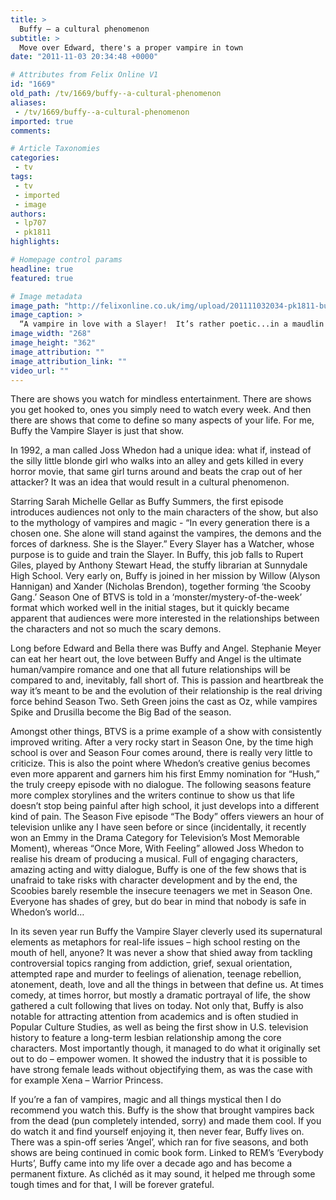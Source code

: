 ```yaml
---
title: >
  Buffy – a cultural phenomenon
subtitle: >
  Move over Edward, there's a proper vampire in town
date: "2011-11-03 20:34:48 +0000"

# Attributes from Felix Online V1
id: "1669"
old_path: /tv/1669/buffy--a-cultural-phenomenon
aliases:
 - /tv/1669/buffy--a-cultural-phenomenon
imported: true
comments:

# Article Taxonomies
categories:
 - tv
tags:
 - tv
 - imported
 - image
authors:
 - lp707
 - pk1811
highlights:

# Homepage control params
headline: true
featured: true

# Image metadata
image_path: "http://felixonline.co.uk/img/upload/201111032034-pk1811-buffy.jpg"
image_caption: >
  “A vampire in love with a Slayer!  It’s rather poetic...in a maudlin way”
image_width: "268"
image_height: "362"
image_attribution: ""
image_attribution_link: ""
video_url: ""
---
```


There are shows you watch for mindless entertainment. There are shows you get hooked to, ones you simply need to watch every week. And then there are shows that come to define so many aspects of your life. For me, Buffy the Vampire Slayer is just that show.

In 1992, a man called Joss Whedon had a unique idea: what if, instead of the silly little blonde girl who walks into an alley and gets killed in every horror movie, that same girl turns around and beats the crap out of her attacker? It was an idea that would result in a cultural phenomenon.

Starring Sarah Michelle Gellar as Buffy Summers, the first episode introduces audiences not only to the main characters of the show, but also to the mythology of vampires and magic - “In every generation there is a chosen one. She alone will stand against the vampires, the demons and the forces of darkness. She is the Slayer.” Every Slayer has a Watcher, whose purpose is to guide and train the Slayer. In Buffy, this job falls to Rupert Giles, played by Anthony Stewart Head, the stuffy librarian at Sunnydale High School. Very early on, Buffy is joined in her mission by Willow (Alyson Hannigan) and Xander (Nicholas Brendon), together forming ‘the Scooby Gang.’ Season One of BTVS is told in a ‘monster/mystery-of-the-week’ format which worked well in the initial stages, but it quickly became apparent that audiences were more interested in the relationships between the characters and not so much the scary demons.

Long before Edward and Bella there was Buffy and Angel. Stephanie Meyer can eat her heart out, the love between Buffy and Angel is the ultimate human/vampire romance and one that all future relationships will be compared to and, inevitably, fall short of. This is passion and heartbreak the way it’s meant to be and the evolution of their relationship is the real driving force behind Season Two. Seth Green joins the cast as Oz, while vampires Spike and Drusilla become the Big Bad of the season.

Amongst other things, BTVS is a prime example of a show with consistently improved writing. After a very rocky start in Season One, by the time high school is over and Season Four comes around, there is really very little to criticize. This is also the point where Whedon’s creative genius becomes even more apparent and garners him his first Emmy nomination for “Hush,” the truly creepy episode with no dialogue. The following seasons feature more complex storylines and the writers continue to show us that life doesn’t stop being painful after high school, it just develops into a different kind of pain. The Season Five episode “The Body” offers viewers an hour of television unlike any I have seen before or since (incidentally, it recently won an Emmy in the Drama Category for Television’s Most Memorable Moment), whereas “Once More, With Feeling” allowed Joss Whedon to realise his dream of producing a musical. Full of engaging characters, amazing acting and witty dialogue, Buffy is one of the few shows that is unafraid to take risks with character development and by the end, the Scoobies barely resemble the insecure teenagers we met in Season One. Everyone has shades of grey, but do bear in mind that nobody is safe in Whedon’s world…

In its seven year run Buffy the Vampire Slayer cleverly used its supernatural elements as metaphors for real-life issues – high school resting on the mouth of hell, anyone? It was never a show that shied away from tackling controversial topics ranging from addiction, grief, sexual orientation, attempted rape and murder to feelings of alienation, teenage rebellion, atonement, death, love and all the things in between that define us. At times comedy, at times horror, but mostly a dramatic portrayal of life, the show gathered a cult following that lives on today. Not only that, Buffy is also notable for attracting attention from academics and is often studied in Popular Culture Studies, as well as being the first show in U.S. television history to feature a long-term lesbian relationship among the core characters. Most importantly though, it managed to do what it originally set out to do – empower women. It showed the industry that it is possible to have strong female leads without objectifying them, as was the case with for example Xena – Warrior Princess.

If you’re a fan of vampires, magic and all things mystical then I do recommend you watch this. Buffy is the show that brought vampires back from the dead (pun completely intended, sorry) and made them cool. If you do watch it and find yourself enjoying it, then never fear, Buffy lives on. There was a spin-off series ‘Angel’, which ran for five seasons, and both shows are being continued in comic book form. Linked to REM’s ‘Everybody Hurts’, Buffy came into my life over a decade ago and has become a permanent fixture. As clichéd as it may sound, it helped me through some tough times and for that, I will be forever grateful.
